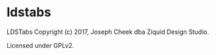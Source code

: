 # ldstabs
LDSTabs
Copyright (c) 2017, Joseph Cheek dba Ziquid Design Studio.

Licensed under GPLv2.
